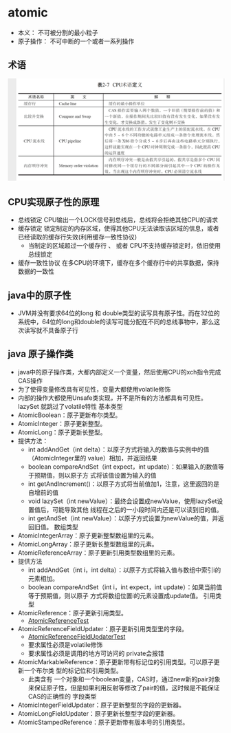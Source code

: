 # atomic
* 本义： 不可被分割的最小粒子
* 原子操作： 不可中断的一个或者一系列操作

## 术语
 ![](resource/CPUKeyWord.png)
 
## CPU实现原子性的原理
* 总线锁定  CPU输出一个LOCK信号到总线后，总线将会拒绝其他CPU的请求
* 缓存锁定  锁定制定的内存区域，使得其他CPU无法读取该区域的信息，或者已经读取的缓存行失效(利用缓存一致性协议)
     * 当制定的区域超过一个缓存行 、 或者 CPU不支持缓存锁定时，依旧使用总线锁定
* 缓存一致性协议  在多CPU的环境下，缓存在多个缓存行中的共享数据，保持数据的一致性



## java中的原子性
* JVM并没有要求64位的long 和 double类型的读写具有原子性。而在32位的系统中，64位的long和double的读写可能分配在不同的总线事物中，那么这次读写就不具备原子行

## java 原子操作类
* java中的原子操作类，大都内部定义一个变量，然后使用CPU的xch指令完成CAS操作
* 为了使得变量修改具有可见性，变量大都使用volatile修饰
* 内部的操作大都使用Unsafe类实现，并不是所有的方法都具有可见性。 lazySet 就跳过了volatile特性 
基本类型
* AtomicBoolean：原子更新布尔类型。 
* AtomicInteger：原子更新整型。 
* AtomicLong：原子更新长整型。
* 提供方法：
  * int addAndGet（int delta）：以原子方式将输入的数值与实例中的值（AtomicInteger里的 value）相加，并返回结果
  * boolean compareAndSet（int expect，int update）：如果输入的数值等于预期值，则以原子方 式将该值设置为输入的值
  * int getAndIncrement()：以原子方式将当前值加1，注意，这里返回的是自增前的值
  * void lazySet（int newValue）：最终会设置成newValue，使用lazySet设置值后，可能导致其他 线程在之后的一小段时间内还是可以读到旧的值。
  * int getAndSet（int newValue）：以原子方式设置为newValue的值，并返回旧值。
数组类型
* AtomicIntegerArray：原子更新整型数组里的元素。 
* AtomicLongArray：原子更新长整型数组里的元素。 
* AtomicReferenceArray：原子更新引用类型数组里的元素。
* 提供方法
  * int addAndGet（int i，int delta）：以原子方式将输入值与数组中索引i的元素相加。 
  * boolean compareAndSet（int i，int expect，int update）：如果当前值等于预期值，则以原子 方式将数组位置i的元素设置成update值。
引用类型
* AtomicReference：原子更新引用类型。 
  * [AtomicReferenceTest](AtomicReferenceTest.java)
* AtomicReferenceFieldUpdater：原子更新引用类型里的字段。
  * [AtomicReferenceFieldUpdaterTest](AtomicReferenceFieldUpdaterTest.java)
  * 要求属性必须是volatile修饰
  * 要求属性必须是调用的地方可访问的 private会报错
* AtomicMarkableReference：原子更新带有标记位的引用类型。可以原子更新一个布尔类 型的标记位和引用类型。
  * 此类含有 一个对象和一个boolean变量，CAS时，通过new新的pair对象来保证原子性，但是如果利用反射等修改了pair的值，这时候是不能保证CAS的正确性的
字段类型
* AtomicIntegerFieldUpdater：原子更新整型的字段的更新器。 
* AtomicLongFieldUpdater：原子更新长整型字段的更新器。 
* AtomicStampedReference：原子更新带有版本号的引用类型。
     
